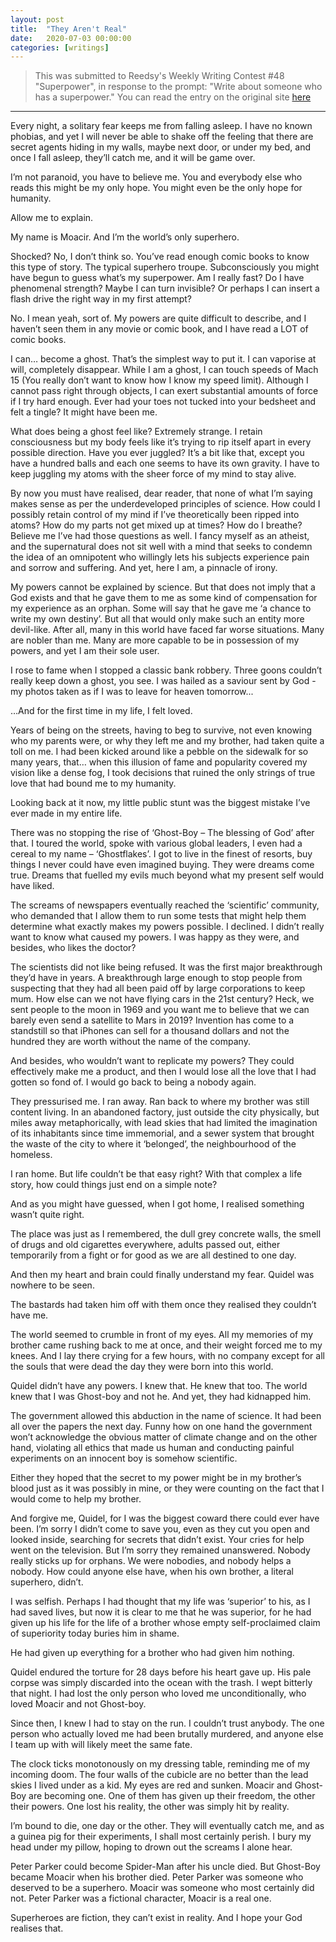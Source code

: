 ```yaml
---
layout: post
title:  "They Aren't Real"
date:   2020-07-03 00:00:00
categories: [writings]
---
```


> This was submitted to Reedsy's Weekly Writing Contest #48 "Superpower", in response to the prompt: "Write about someone who has a superpower."
> You can read the entry on the original site [here](https://blog.reedsy.com/short-story/ecjtgq/)

***
Every night, a solitary fear keeps me from falling asleep. I have no known phobias, and yet I will never be able to shake off the feeling that there are secret agents hiding in my walls, maybe next door, or under my bed, and once I fall asleep, they’ll catch me, and it will be game over.

I’m not paranoid, you have to believe me. You and everybody else who reads this might be my only hope. You might even be the only hope for humanity.

Allow me to explain.

My name is Moacir. And I’m the world’s only superhero.

Shocked? No, I don’t think so. You’ve read enough comic books to know this type of story. The typical superhero troupe. Subconsciously you might have begun to guess what’s my superpower. Am I really fast? Do I have phenomenal strength? Maybe I can turn invisible? Or perhaps I can insert a flash drive the right way in my first attempt?

  

No. I mean yeah, sort of. My powers are quite difficult to describe, and I haven’t seen them in any movie or comic book, and I have read a LOT of comic books.

I can… become a ghost. That’s the simplest way to put it. I can vaporise at will, completely disappear. While I am a ghost, I can touch speeds of Mach 15 (You really don’t want to know how I know my speed limit). Although I cannot pass right through objects, I can exert substantial amounts of force if I try hard enough. Ever had your toes not tucked into your bedsheet and felt a tingle? It might have been me.

What does being a ghost feel like? Extremely strange. I retain consciousness but my body feels like it’s trying to rip itself apart in every possible direction. Have you ever juggled? It’s a bit like that, except you have a hundred balls and each one seems to have its own gravity. I have to keep juggling my atoms with the sheer force of my mind to stay alive.

By now you must have realised, dear reader, that none of what I’m saying makes sense as per the underdeveloped principles of science. How could I possibly retain control of my mind if I’ve theoretically been ripped into atoms? How do my parts not get mixed up at times? How do I breathe? Believe me I’ve had those questions as well. I fancy myself as an atheist, and the supernatural does not sit well with a mind that seeks to condemn the idea of an omnipotent who willingly lets his subjects experience pain and sorrow and suffering. And yet, here I am, a pinnacle of irony.

My powers cannot be explained by science. But that does not imply that a God exists and that he gave them to me as some kind of compensation for my experience as an orphan. Some will say that he gave me ‘a chance to write my own destiny’. But all that would only make such an entity more devil-like. After all, many in this world have faced far worse situations. Many are nobler than me. Many are more capable to be in possession of my powers, and yet I am their sole user.

I rose to fame when I stopped a classic bank robbery. Three goons couldn’t really keep down a ghost, you see. I was hailed as a saviour sent by God - my photos taken as if I was to leave for heaven tomorrow...

…And for the first time in my life, I felt loved.

Years of being on the streets, having to beg to survive, not even knowing who my parents were, or why they left me and my brother, had taken quite a toll on me. I had been kicked around like a pebble on the sidewalk for so many years, that… when this illusion of fame and popularity covered my vision like a dense fog, I took decisions that ruined the only strings of true love that had bound me to my humanity. 

Looking back at it now, my little public stunt was the biggest mistake I’ve ever made in my entire life. 

There was no stopping the rise of ‘Ghost-Boy – The blessing of God’ after that. I toured the world, spoke with various global leaders, I even had a cereal to my name – ‘Ghostflakes’. I got to live in the finest of resorts, buy things I never could have even imagined buying. They were dreams come true. Dreams that fuelled my evils much beyond what my present self would have liked.

The screams of newspapers eventually reached the ‘scientific’ community, who demanded that I allow them to run some tests that might help them determine what exactly makes my powers possible. I declined. I didn’t really want to know what caused my powers. I was happy as they were, and besides, who likes the doctor?

The scientists did not like being refused. It was the first major breakthrough they’d have in years. A breakthrough large enough to stop people from suspecting that they had all been paid off by large corporations to keep mum. How else can we not have flying cars in the 21st century? Heck, we sent people to the moon in 1969 and you want me to believe that we can barely even send a satellite to Mars in 2019? Invention has come to a standstill so that iPhones can sell for a thousand dollars and not the hundred they are worth without the name of the company. 

And besides, who wouldn’t want to replicate my powers? They could effectively make me a product, and then I would lose all the love that I had gotten so fond of. I would go back to being a nobody again.

They pressurised me. I ran away. Ran back to where my brother was still content living. In an abandoned factory, just outside the city physically, but miles away metaphorically, with lead skies that had limited the imagination of its inhabitants since time immemorial, and a sewer system that brought the waste of the city to where it ‘belonged’, the neighbourhood of the homeless.

I ran home. But life couldn’t be that easy right? With that complex a life story, how could things just end on a simple note?

And as you might have guessed, when I got home, I realised something wasn’t quite right. 

The place was just as I remembered, the dull grey concrete walls, the smell of drugs and old cigarettes everywhere, adults passed out, either temporarily from a fight or for good as we are all destined to one day. 

And then my heart and brain could finally understand my fear. Quidel was nowhere to be seen.

The bastards had taken him off with them once they realised they couldn’t have me.

The world seemed to crumble in front of my eyes. All my memories of my brother came rushing back to me at once, and their weight forced me to my knees. And I lay there crying for a few hours, with no company except for all the souls that were dead the day they were born into this world.

Quidel didn’t have any powers. I knew that. He knew that too. The world knew that I was Ghost-boy and not he. And yet, they had kidnapped him. 

The government allowed this abduction in the name of science. It had been all over the papers the next day. Funny how on one hand the government won’t acknowledge the obvious matter of climate change and on the other hand, violating all ethics that made us human and conducting painful experiments on an innocent boy is somehow scientific.

Either they hoped that the secret to my power might be in my brother’s blood just as it was possibly in mine, or they were counting on the fact that I would come to help my brother.

And forgive me, Quidel, for I was the biggest coward there could ever have been. I’m sorry I didn’t come to save you, even as they cut you open and looked inside, searching for secrets that didn’t exist. Your cries for help went on the television. But I’m sorry they remained unanswered. Nobody really sticks up for orphans. We were nobodies, and nobody helps a nobody. How could anyone else have, when his own brother, a literal superhero, didn’t.

I was selfish. Perhaps I had thought that my life was ‘superior’ to his, as I had saved lives, but now it is clear to me that he was superior, for he had given up his life for the life of a brother whose empty self-proclaimed claim of superiority today buries him in shame. 

He had given up everything for a brother who had given him nothing.

Quidel endured the torture for 28 days before his heart gave up. His pale corpse was simply discarded into the ocean with the trash. I wept bitterly that night. I had lost the only person who loved me unconditionally, who loved Moacir and not Ghost-boy.

Since then, I knew I had to stay on the run. I couldn’t trust anybody. The one person who actually loved me had been brutally murdered, and anyone else I team up with will likely meet the same fate. 

The clock ticks monotonously on my dressing table, reminding me of my incoming doom. The four walls of the cubicle are no better than the lead skies I lived under as a kid. My eyes are red and sunken. Moacir and Ghost-Boy are becoming one. One of them has given up their freedom, the other their powers. One lost his reality, the other was simply hit by reality. 

I’m bound to die, one day or the other. They will eventually catch me, and as a guinea pig for their experiments, I shall most certainly perish. I bury my head under my pillow, hoping to drown out the screams I alone hear.

Peter Parker could become Spider-Man after his uncle died. But Ghost-Boy became Moacir when his brother died. Peter Parker was someone who deserved to be a superhero. Moacir was someone who most certainly did not. Peter Parker was a fictional character, Moacir is a real one.

Superheroes are fiction, they can’t exist in reality. And I hope your God realises that.